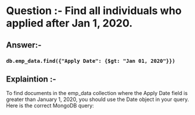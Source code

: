 # Question :-  Find all individuals who applied after Jan 1, 2020.

## Answer:- 

 ### `db.emp_data.find({"Apply Date": {$gt: "Jan 01, 2020"}})` 

## Explaintion :- 

To find documents in the emp_data collection where the Apply Date field is greater than January 1, 2020, you should use the Date object in your query. Here is the correct MongoDB query: